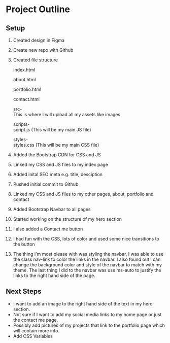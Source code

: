 # Project Outline

## Setup

1. Created design in Figma

1. Create new repo with Github

2. Created file structure

    index.html
  
    about.html
  
    portfolio.html
  
    contact.html
  
    src-    
    This is where I will upload all my assets like images
  
    scripts-  
    script.js (This will be my main JS file)
 
    styles-  
    styles.css (This will be my main CSS file)
    

3. Added the Bootstrap CDN for CSS and JS
4. Linked my CSS and JS files to my index page
5. Added inital SEO meta e.g. title, desciption
6. Pushed initial commit to Github
7. Linked my CSS and JS files to my other pages, about, portfolio and contact
8. Added Bootstrap Navbar to all pages
9. Started working on the structure of my hero section
10. I also added a Contact me button 
11. I had fun with the CSS, lots of color and used some nice transitions to the button
12. The thing i'm most please with was styling the navbar, I was able to use the class nav-link to color the links in the navbar. I also found out I can change the background color and style of the navbar to match with my theme. The last thing I did to the navbar was use ms-auto to justify the links to the right hand side of the page. 


## Next Steps
- I want to add an image to the right hand side of the text in my hero section.
- Not sure if I want to add my social media links to my home page or just the contact me page. 
- Possibly add pictures of my projects that link to the portfolio page which will contain more info. 
- Add CSS Variables
